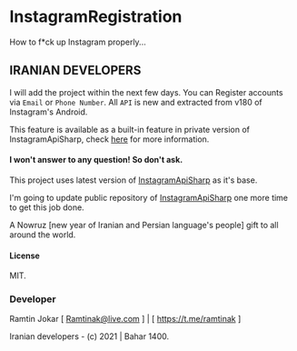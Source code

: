 # InstagramRegistration
How to f*ck up Instagram properly...

## IRANIAN DEVELOPERS

I will add the project within the next few days.
You can Register accounts via `Email` or `Phone Number`. All `API` is new and extracted from v180 of Instagram's Android.

This feature is available as a built-in feature in private version of InstagramApiSharp, check [here](https://github.com/ramtinak/InstagramApiSharp/issues/243) for more information.

#### I won't answer to any question! So don't ask.

This project uses latest version of [InstagramApiSharp](https://github.com/ramtinak/InstagramApiSharp) as it's base. 

I'm going to update public repository of [InstagramApiSharp](https://github.com/ramtinak/InstagramApiSharp) one more time to get this job done.

A Nowruz [new year of Iranian and Persian language's people] gift to all around the world.

#### License
MIT.

### Developer
Ramtin Jokar [ Ramtinak@live.com ] | [ https://t.me/ramtinak ]


Iranian developers - (c) 2021 | Bahar 1400.
